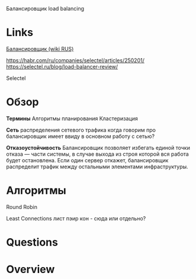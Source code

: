 Балансировщик
load balancing

# Links

[Балансировщик (wiki RUS)](https://ru.wikipedia.org/wiki/%D0%91%D0%B0%D0%BB%D0%B0%D0%BD%D1%81%D0%B8%D1%80%D0%BE%D0%B2%D0%BA%D0%B0_%D0%BD%D0%B0%D0%B3%D1%80%D1%83%D0%B7%D0%BA%D0%B8)

https://habr.com/ru/companies/selectel/articles/250201/
https://selectel.ru/blog/load-balancer-review/

Selectel

# Обзор

**Термины**
Алгоритмы планирования
Кластеризация

**Сеть**
распределения сетевого трафика
когда говорим про балансировщик имеет ввиду в основном работу с сетью?

**Отказоустойчивость**
Балансировщик позволяет избегать единой точки отказа — части системы, в случае выхода из строя которой вся работа будет остановлена. Если один сервер откажет, балансировщик распределит трафик между остальными элементами инфраструктуры.

# Алгоритмы

Round Robin

Least Connections
лист пэир кон - сюда или отдельно?


# Questions


# Overview